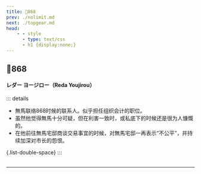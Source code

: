 ```yaml
---
title: 🌸868
prev: ./nolimit.md
next: ./topgear.md
head:
    - - style
      - type: text/css
      - h1 {display:none;}
---
```

## <span class="underline-blue">🌸868</span>

#### <span style="font-weight:bold;">レダー ヨージロー（Reda Youjirou）</span>
::: details
- 無馬联络868时候的联系人。似乎担任组织会计的职位。
- 虽然他觉得無馬十分可疑，但在利害一致时，或私底下的时候还是很为人慷慨的。
- 在他前往無馬宅邸商谈交易事宜的时候，对無馬宅邸一再表示“不公平”，并持续加深对市长的怨恨。

{.list-double-space}
:::
<br>
<br>

---

